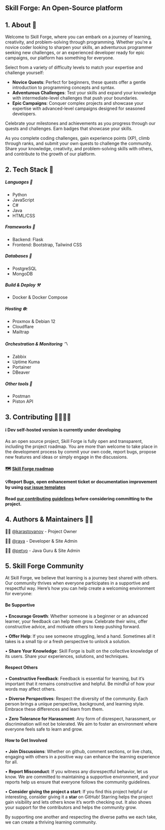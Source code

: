 ## Skill Forge: An Open-Source platform

## 1. About 📖

Welcome to Skill Forge, where you can embark on a journey of learning, creativity, and problem-solving through programming. Whether you're a novice coder looking to sharpen your skills, an adventurous programmer seeking new challenges, or an experienced developer ready for epic campaigns, our platform has something for everyone.

Select from a variety of difficulty levels to match your expertise and challenge yourself:

- **Novice Quests**: Perfect for beginners, these quests offer a gentle introduction to programming concepts and syntax.
- **Adventurous Challenges**: Test your skills and expand your knowledge with intermediate-level challenges that push your boundaries.
- **Epic Campaigns**: Conquer complex projects and showcase your expertise with advanced-level campaigns designed for seasoned developers.


Celebrate your milestones and achievements as you progress through our quests and challenges. Earn badges that showcase your skills.


As you complete coding challenges, gain experience points (XP), climb through ranks, and submit your own quests to challenge the community. Share your knowledge, creativity, and problem-solving skills with others, and contribute to the growth of our platform.

## 2. Tech Stack 🔖

##### Languages 🔧
* Python
* JavaScript
* C#
* Java
* HTML/CSS
##### Frameworks 🔨
* Backend: Flask
* Frontend: Bootstrap, Tailwind CSS
##### Databases 💽
* PostgreSQL
* MongoDB
##### Build & Deploy ⚒️
* Docker & Docker Compose
##### Hosting 🌐:
* Proxmox & Debian 12
* Cloudflare
* Mailtrap
##### Orchestration & Monitoring 〽️
* Zabbix
* Uptime Kuma
* Portainer
* DBeaver
##### Other tools 🧰
* Postman
* Piston API

## 3. Contributing 👨‍💻👩‍💻

#### ℹ️ Dev self-hosted version is currently under developing

As an open source project, Skill Forge is fully open and transparent, including the project roadmap. You are more than welcome to take place in the development process by commit your own code, report bugs, propose new features and ideas or simply engage in the discussions.

#### 🗺️ [Skill Forge roadmap](https://github.com/users/karastoyanov/projects/22)

#### 💡Report Bugs, open enhancement ticket or documentation improvement by using [our issue templates](https://github.com/karastoyanov/skill_forge/issues/new/choose)

#### Read [our contributing guidelines](https://github.com/karastoyanov/skill_forge/blob/main/CONTRIBUTING.md) before considering committing to the project.

## 4. Authors & Maintainers 👨‍💻

👨‍🚀 [@karastoyanov](https://github.com/karastoyanov) - Project Owner


👩‍💻 [@raya](https://github.com/rayapetkova) - Developer & Site Admin

👨‍💻 [@petyo](https://github.com/borovaneca) - Java Guru & Site Admin
## 5. Skill Forge Community

At Skill Forge, we believe that learning is a journey best shared with others. Our community thrives when everyone participates in a supportive and respectful way. Here’s how you can help create a welcoming environment for everyone:

#### **Be Supportive**

• **Encourage Growth**: Whether someone is a beginner or an advanced learner, your feedback can help them grow. Celebrate their wins, offer constructive advice, and motivate others to keep pushing forward.

• **Offer Help**: If you see someone struggling, lend a hand. Sometimes all it takes is a small tip or a fresh perspective to unlock a solution.

• **Share Your Knowledge**: Skill Forge is built on the collective knowledge of its users. Share your experiences, solutions, and techniques. 

#### **Respect Others**

• **Constructive Feedback**: Feedback is essential for learning, but it’s important that it remains constructive and helpful. Be mindful of how your words may affect others.

• **Diverse Perspectives**: Respect the diversity of the community. Each person brings a unique perspective, background, and learning style. Embrace these differences and learn from them.

• **Zero Tolerance for Harassment**: Any form of disrespect, harassment, or discrimination will not be tolerated. We aim to foster an environment where everyone feels safe to learn and grow.
#### **How to Get Involved**

• **Join Discussions**: Whether on github, comment sections, or live chats, engaging with others in a positive way can enhance the learning experience for all.

• **Report Misconduct**: If you witness any disrespectful behavior, let us know. We are committed to maintaining a supportive environment, and your reports help us ensure that everyone follows the community guidelines.

• **Consider giving the project a start**: If you find this project helpful or interesting, consider giving it a **star** on GitHub! Starring helps the project gain visibility and lets others know it’s worth checking out. It also shows your support for the contributors and helps the community grow.


By supporting one another and respecting the diverse paths we each take, we can create a thriving learning community.
